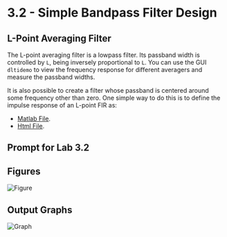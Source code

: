 # 3.2 - Simple Bandpass Filter Design
## L-Point Averaging Filter

The L-point averaging filter is a lowpass filter. Its passband width is controlled by `L`, being inversely proportional to `L`. You can use the GUI `dltidemo` to view the frequency response for different averagers and measure the passband widths.

It is also possible to create a filter whose passband is centered around some frequency other than zero. One simple way to do this is to define the impulse response of an L-point FIR as:

- [Matlab File](<3.2_Simple_Bandpass_Filter_Design.mlx>).
- [Html File](<3.2 Simple_Bandpass_Filter_Design.html>).

## Prompt for Lab 3.2


## Figures

![Figure](FigureLink)

## Output Graphs

![Graph](GraphLink)